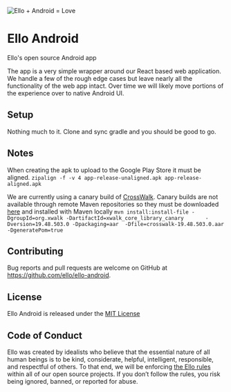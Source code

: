 ![Ello + Android = Love](https://cloud.githubusercontent.com/assets/12459/13925727/0dc96a7a-ef4f-11e5-9fb0-b23a73551e7f.jpg)

# Ello Android
Ello's open source Android app

The app is a very simple wrapper around our React based web application. We handle a few of the rough edge cases but leave nearly all the functionality of the web app intact. Over time we will likely move portions of the experience over to native Android UI.

## Setup

Nothing much to it. Clone and sync gradle and you should be good to go.

## Notes

When creating the apk to upload to the Google Play Store it must be aligned.
`zipalign -f -v 4 app-release-unaligned.apk app-release-aligned.apk`

We are currently using a canary build of [CrossWalk](https://crosswalk-project.org). Canary builds are not available through remote Maven repositories so they must be downloaded [here](https://crosswalk-project.org/documentation/downloads.php) and installed with Maven locally `mvn install:install-file -DgroupId=org.xwalk -DartifactId=xwalk_core_library_canary       -Dversion=19.48.503.0 -Dpackaging=aar  -Dfile=crosswalk-19.48.503.0.aar       -DgeneratePom=true`

## Contributing
Bug reports and pull requests are welcome on GitHub at https://github.com/ello/ello-android.

## License
Ello Android is released under the [MIT License](/LICENSE.txt)

## Code of Conduct
Ello was created by idealists who believe that the essential nature of all human beings is to be kind, considerate, helpful, intelligent, responsible, and respectful of others. To that end, we will be enforcing [the Ello rules](https://ello.co/wtf/policies/rules/) within all of our open source projects. If you don’t follow the rules, you risk being ignored, banned, or reported for abuse.
